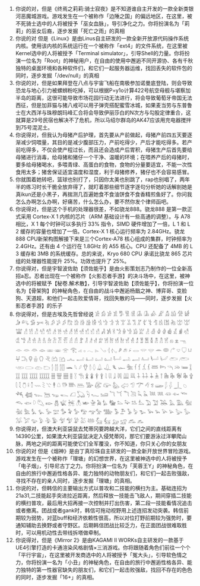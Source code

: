 1. 你说的对，但是《终焉之莉莉:骑士寂夜》是不知道谁自主开发的一款全新类银河恶魔城游戏。游戏发生在一个被称作「边陲之国」的偏远地区，在这里，被不死骑士选中的人将被授予「巫女血脉」，导引净化之力。你将扮演名为「莉莉」的巫女后裔，逐步发掘「死亡之雨」的真相
2. 你说的对 但是《Linux》是由Linus自主研发的一款全新开放源代码操作系统内核。使用该内核的系统运行在一个被称作「ext4」的文件系统，在这里被Kernel选中的人将被授予「Terminal simulator」，引导Shell的力量。你将扮演一位名为「Root」的神秘用户，在自由的使用中邂逅不同开源协、各有千秋独特的桌面环境和各种软件们，和它们一起服务器运维，找回丢失的软件包的同时，逐步发掘「/dev/null」的真相
3. 你说的对，但是如果拜登在八点与宇宙飞船在南极参加诺曼底登陆，则会导致恐龙与地心引力被螺蛳粉吃掉，可以根据P=y1o计算422号航空母舰与堪察加半岛的距离，这很可能导致市场花园行动无法进行，将会导致葡萄牙帝国无法西征，但是加菲猫与猪八戒可以用子弹壳搭配蜜雪冰城，如果麦当劳与东普鲁士在大西洋与珠穆朗玛峰汇合将会导致伊丽莎白的N次方与勾股定律重合，这就算是29号民宿也解决不了危机，所以马绍尔群岛的AK47应该用充电器搅拌到75号混泥土。
4. 你说得对，但我认为母猪产后护理，首先要从产前做起，母猪产前四五天要逐渐减少饲喂量，其目的是减少腹部压力，产前吃得少，产后才能吃得多。若产前吃得多，不仅会使产程过长，而且还会造成产后胃积，母猪生产后首先要给母猪进行消毒，给母猪和猪仔一个干净、温暖的环境；在喂养产后的母猪时，要多给母猪喝水，多喂青绿、高蛋白的食物，食物的分量要适宜，不能一次性食用太多；猪舍保证适宜温度和湿度，利于母猪修养，猪仔也不会容易感冒。
5. 你就围着她转吧，篮球也别打了，只因你太美也别跳了，rap也别唱了，两年半的练习时长干脆全放弃得了，就盯着那些细节逐字逐句分析她的话解剖她是真ikun还是小黑子，再揣测几百遍她食不食油饼食不食香精煎鱼好了。你问我怎么办啊怎么办啊，好痛苦，什么怎么办，要不然你发个律师函吧。
6. 你说得对，但是这个手机的处理器很差，不如骁龙888。骁龙888 是第一款正式采用 Cortex-X 1 内核的芯片（ARM 基础设计有一些高通的调整）。与 A78 相比，X 1 每个时钟可以多执行 33% 指令，SIMD 硬件增加了一倍，L 1 和 L 2 缓存的容量也增加了一倍。Cortex-X 1 核心运行频率为 2.84GHz。骁龙 888 CPU新架构图解接下来是三个Cortex-A78 核心组成的集群，时钟频率为 2.4GHz。还有由 4 个运行在 1.8GHz 的 A55 核心。CPU 还配备了 4MB 的 L 3 缓存和 3MB 的系统缓存。总的来说，Kryo 680 CPU 承诺比骁龙 865 芯片组的处理器性能提升 25%。功效也提升了 25%。
7. 你说得对，但是宇智波佐助【须佐能乎】是由火影策划志乃制作的一位全新高招a忍。忍者出现在一个被称作【火影忍者手游】的决斗场中，在这里，被神选中的将被赋予【秘卷.解术散】，引导宇智波佐助【须佐能乎】，你将扮演一位名为【骨架狗】的神秘角色，在自由的战斗中邂逅杨戬之神、博弈哥、变脸狗、天道超，和他们一起击败爱情哥，找回失散的马——同时，逐步发掘【火影忍者手游】的乐子
8. 你说得对，但是古埃及先哲曾经说
𓀀 𓀁 𓀂 𓀃 𓀄 𓀅 𓀆 𓀇 𓀈 𓀉 𓀊 𓀋 𓀌 𓀍 𓀎 𓀏 𓀐 𓀑 𓀒 𓀓 𓀔 𓀕 𓀖 𓀗 𓀘 𓀙 𓀚 𓀛 𓀜 𓀝 𓀞 𓀟 𓀠 𓀡 𓀢 𓀣 𓀤 𓀥 𓀦 𓀧 𓀨 𓀩 𓀪 𓀫 𓀬 𓀭 𓀮 𓀯 𓀰 𓀱 𓀲 𓀳 𓀴 𓀵 𓀶 𓀷 𓀸 𓀹 𓀺 𓀻 𓀼 𓁊 𓁋 𓁌 𓁍 𓁎 𓁏 𓁐 𓁑 𓁒 𓁓 𓁔 𓁕 𓁖 𓁗 𓁘 𓁙 𓁚 𓁛 𓁜 𓁝 𓁞 𓁟 𓁠 𓁡 𓁢 𓁣 𓁤 𓁥 𓁦 𓁧 𓁨 𓁩 𓁪 𓁫 𓁬 𓁭 𓁮 𓁯 𓁰 𓁱 𓁲 𓁳 𓁴 𓁵 𓁶 𓁷 𓁸 𓁹 𓁺 𓁻 𓁼 𓁽 𓁾 𓁿 𓂀 𓂁 𓂂 𓂃 𓂄 𓂅 𓂆 𓂇 𓂈 𓂉 𓂊 𓂋 𓂌 𓂍 𓂎 𓂏 𓂐 𓂑 𓂒 𓂓 𓂔 𓂕 𓂖 𓂗 𓂘 𓂙 𓂚 𓂛 𓂜 𓂝 𓂞 𓂟 𓂠 𓂡 𓂢 𓂣 𓂤 𓂥 𓂦 𓂧 𓂨 𓂩 𓂪 𓂫 𓂬 𓂭 𓂮 𓂯 𓆨 𓆩 𓆪 𓆫 𓆬 𓆭 𓆮 𓆯 𓆰 𓆱 𓆲 𓆳 𓆴 𓆵 𓆶 𓆷 𓆸 𓆹 𓆺 𓆻 𓆼 𓆽 𓆾 𓆿 𓇀 𓇁 𓇂 𓇃 𓇄 𓇅 𓇆 𓇇 𓇈 𓇉 𓇊 𓇋 𓇌 𓇍 𓇎 𓇏 𓇐 𓇑 𓇒 𓇓 𓇔 𓇕 𓇖 𓇗 𓇘 𓇙 𓇚 𓇛 𓇜 𓇝 𓇞 𓇟 𓇠 𓇡 𓇢 𓇣 𓇤 𓇥 𓇦 𓅹 𓅺 𓅻 𓅼 𓅽 𓅾 𓅿 𓆀 𓆁 𓆂 𓆃 𓆄 𓆅 𓆆 𓆇 𓆈 𓆉 𓆊 𓆋 𓆌 𓆍 𓆎 𓆏 𓆐 𓆑 𓆒 𓆓 𓆔 𓆕 𓆖 𓆗 𓆘 𓆙 𓆚 𓆛 𓆜 𓆝 𓆞 𓆟 𓆠 𓆡 𓆢 𓆣 𓆤 𓆥 𓆦 𓆧 𓅈 𓅉 𓅊 𓅋 𓅌 𓅍 𓅎 𓅏 𓅐 𓅑 𓅒 𓅓 𓅔 𓅕 𓅖 𓅗 𓅘 𓅙 𓅚 𓅛 𓅜 𓅝 𓅞 𓅟 𓅠𓅡 𓅢 𓅣 𓅤 𓅥 𓅦 𓅧 𓅨 𓅩 𓅪 𓅫 𓅬 𓅭 𓅮 𓅯 𓅰 𓅱 𓅲 𓅳 𓅴 𓅵 𓅶 𓅷 𓅸 𓃵 𓃶 𓃷 𓃸 𓃹 𓃺
9. 你说得对，但澳大利亚袋鼠去梵蒂冈要跨越大洋，它们之间的直线距离有14390公里，如果澳大利亚袋鼠决定入侵梵蒂冈，那它们要游泳过洋攀爬山脉，两地之间的距离可能使它们全军覆没，你不知道，你只关心你的女朋友
10. 你说的对 但是《烟神》是由丁真珍珠自主研发的一款全新开放世界冒险游戏。游戏发生在一个被称作「理塘」的幻想世界，在这里被神选中的人将被授予「电子烟」，引导尼古丁之力。你将扮演一位名为「芙蓉王Y」的神秘角色，在自由的旅行中邂逅性格各异、能力独特的动物朋友们，和它们一起击败强敌，寻找不存在的亲人同时，逐步发掘「理塘」的真相。
11. 你说的对，但韩信的主要输出方式以普攻和二技能的横扫为主。基础连招为21a31,二技能起手突进拉近距离，然后释放一技能击飞敌人，期间穿插二技能的横扫普攻，最后用大招再接一次控制并打出伤害，第二段一技能看情况追击或者撤离。团战或者gank时，韩信可拖动视野用上述连招发动突袭。韩信前期较为弱势，对蓝buff和经济依赖性很高，所以对位打野前期较为强势时，要通知辅助去换野或者守野区。后期韩信团战比较乏力，在正面团战很难取胜时，可以用机动性去带线拆塔做牵制。
12. 你说得对，但是《Mirror 2》是由KAGAMI Ⅱ WORKs自主研发的一款基于UE4引擎打造的卡通渲染风格剧情×三消游戏。你将跟随着角色们前往一个个「平行宇宙」，在这里被开发商选中的人将被授予「冤大头」，引导软色情之力，你将扮演一名为「小丑」的神秘角色，在自由的旅行中邂逅性格各异、能力独特的第一性器官缺失的朋友们，和它们一起击败强敌，找回不存在的色色的同时，逐步发掘「16+」的真相。
